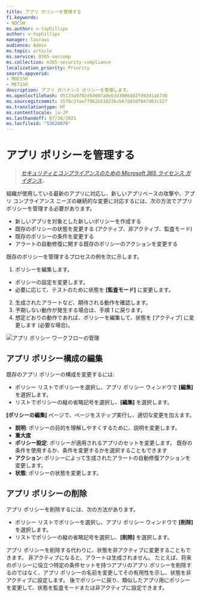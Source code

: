 ```yaml
---
title: アプリ ポリシーを管理する
f1.keywords:
- NOCSH
ms.author: v-tophillips
author: v-tophillips
manager: laurawi
audience: Admin
ms.topic: article
ms.service: O365-seccomp
ms.collection: m365-security-compliance
localization_priority: Priority
search.appverid:
- MOE150
- MET150
description: アプリ ガバナンス ポリシーを管理します。
ms.openlocfilehash: d5133a9702d54607a0eb3d3886402fd93d1ab7d8
ms.sourcegitcommit: 3576c2fee77962b516236cb67dd3df847d61c527
ms.translationtype: HT
ms.contentlocale: ja-JP
ms.lasthandoff: 07/28/2021
ms.locfileid: "53624070"
---
```

# <a name="manage-app-policies"></a>アプリ ポリシーを管理する

>*[セキュリティとコンプライアンスのための Microsoft 365 ライセンス ガイダンス](https://aka.ms/ComplianceSD)。*

組織が使用している最新のアプリに対応し、新しいアプリベースの攻撃や、アプリ コンプライアンス ニーズの継続的な変更に対応するには、次の方法でアプリ ポリシーを管理する必要があります。

- 新しいアプリを対象とした新しいポリシーを作成する
- 既存のポリシーの状態を変更する (アクティブ、非アクティブ、監査モード)
- 既存のポリシーの条件を変更する
- アラートの自動修復に関する既存のポリシーのアクションを変更する

既存のポリシーを管理するプロセスの例を次に示します。

1. ポリシーを編集します。

  - ポリシーの設定を変更します。
  - 必要に応じて、テストのために状態を **[監査モード]** に変更します。

2. 生成されたアラートなど、期待される動作を確認します。
1. 予期しない動作が発生する場合は、手順 1 に戻ります。
1. 想定どおりの動作であれば、ポリシーを編集して、状態を [アクティブ] に変更します (必要な場合)。

![アプリ ポリシー ワークフローの管理](../media/manage-app-protection-governance/mapg-manage-policy-process.png)

## <a name="editing-an-app-policy-configuration"></a>アプリ ポリシー構成の編集

既存のアプリ ポリシーの構成を変更するには:

- ポリシー リストでポリシーを選択し、アプリ ポリシー ウィンドウで **[編集]** を選択します。
- リストでポリシーの縦の省略記号を選択し、**[編集]** を選択します。

**[ポリシーの編集]** ページで、ページをステップ実行し、適切な変更を加えます。

- **説明**: ポリシーの目的を理解しやすくするために、説明を変更します。
- **重大度**
- **ポリシー設定**: ポリシーが適用されるアプリのセットを変更します。 既存の条件を使用するか、条件を変更するかを選択することもできます
- **アクション**: ポリシーによって生成されたアラートの自動修復アクションを変更します。
- **状態**: ポリシーの状態を変更します。

## <a name="deleting-an-app-policy"></a>アプリ ポリシーの削除

アプリ ポリシーを削除するには、次の方法があります。

- ポリシー リストでポリシーを選択し、アプリ ポリシー ウィンドウで **[削除]** を選択します。
- リストでポリシーの縦の省略記号を選択し、**[削除]** を選択します。

アプリ ポリシーを削除する代わりに、状態を非アクティブに変更することもできます。 非アクティブになると、アラートは生成されません。 たとえば、将来のポリシーに役立つ特定の条件セットを持つアプリのアプリ ポリシーを削除するのではなく、アプリ ポリシーの名前を変更してその有用性を示し、状態を非アクティブに設定します。 後でポリシーに戻り、類似したアプリ用にポリシーを変更して、状態を監査モードまたは非アクティブに設定できます。
